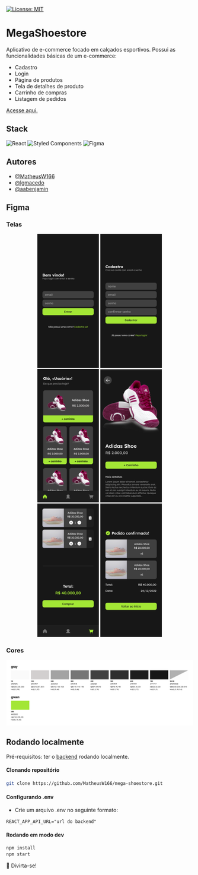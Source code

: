 [![License: MIT](https://img.shields.io/badge/License-MIT-yellow.svg)](https://github.com/MatheusW166/mega-shoestore/blob/main/LICENCE)

# MegaShoestore

Aplicativo de e-commerce focado em calçados esportivos. Possui as funcionalidades básicas de um e-commerce:

- Cadastro
- Login
- Página de produtos
- Tela de detalhes de produto
- Carrinho de compras
- Listagem de pedidos

[Acesse aqui.](https://mega-shoestore.vercel.app/home)

## Stack

![React](https://img.shields.io/badge/react-%2320232a.svg?style=for-the-badge&logo=react&logoColor=%2361DAFB) ![Styled Components](https://img.shields.io/badge/styled--components-DB7093?style=for-the-badge&logo=styled-components&logoColor=white) ![Figma](https://img.shields.io/badge/figma-%23F24E1E.svg?style=for-the-badge&logo=figma&logoColor=white)

## Autores

- [@MatheusW166](https://github.com/MatheusW166)
- [@lgmacedo](https://github.com/lgmacedo)
- [@aabenjamin](https://github.com/aabenjamim)

## Figma

### Telas
<div align="center">
  <img width="33%" src="https://github.com/MatheusW166/mega-shoestore/blob/main/refs/login.png" alt="Login" />
  <img width="33%" src="https://github.com/MatheusW166/mega-shoestore/blob/main/refs/register.png" alt="Cadastro" />
  <img width="33%" src="https://github.com/MatheusW166/mega-shoestore/blob/main/refs/home.png" alt="Home" />
  <img width="33%" src="https://github.com/MatheusW166/mega-shoestore/blob/main/refs/details.png" alt="Detalhes" />
  <img width="33%" src="https://github.com/MatheusW166/mega-shoestore/blob/main/refs/cart.png" alt="Carrinho" />
  <img width="33%" src="https://github.com/MatheusW166/mega-shoestore/blob/main/refs/confirmation.png" alt="Pedido realizado" />
</div>

### Cores

<div align="center">
  <img src="https://github.com/MatheusW166/mega-shoestore/blob/main/refs/palette.png" alt="Cores" />
</div>

## Rodando localmente

Pré-requisitos: ter o [backend](https://github.com/MatheusW166/mega-shoestore-backend) rodando localmente.

#### Clonando repositório

```bash
git clone https://github.com/MatheusW166/mega-shoestore.git
```

#### Configurando .env

- Crie um arquivo .env no seguinte formato:

```
REACT_APP_API_URL="url do backend"
```

#### Rodando em modo dev

```bash
npm install
npm start
```

🚀 Divirta-se!

